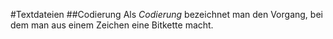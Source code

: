 #Textdateien
##Codierung
Als *Codierung* bezeichnet man den Vorgang, bei dem man aus einem Zeichen eine Bitkette macht.  
